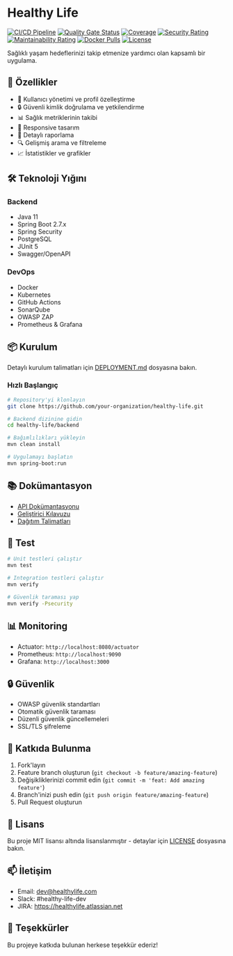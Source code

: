 # Healthy Life

[![CI/CD Pipeline](https://github.com/your-organization/healthy-life/actions/workflows/ci-cd.yml/badge.svg)](https://github.com/your-organization/healthy-life/actions/workflows/ci-cd.yml)
[![Quality Gate Status](https://sonarcloud.io/api/project_badges/measure?project=healthylife&metric=alert_status)](https://sonarcloud.io/dashboard?id=healthylife)
[![Coverage](https://sonarcloud.io/api/project_badges/measure?project=healthylife&metric=coverage)](https://sonarcloud.io/dashboard?id=healthylife)
[![Security Rating](https://sonarcloud.io/api/project_badges/measure?project=healthylife&metric=security_rating)](https://sonarcloud.io/dashboard?id=healthylife)
[![Maintainability Rating](https://sonarcloud.io/api/project_badges/measure?project=healthylife&metric=sqale_rating)](https://sonarcloud.io/dashboard?id=healthylife)
[![Docker Pulls](https://img.shields.io/docker/pulls/your-registry/healthylife)](https://hub.docker.com/r/your-registry/healthylife)
[![License](https://img.shields.io/badge/License-MIT-blue.svg)](LICENSE)

Sağlıklı yaşam hedeflerinizi takip etmenize yardımcı olan kapsamlı bir uygulama.

## 🚀 Özellikler

- 👤 Kullanıcı yönetimi ve profil özelleştirme
- 🔒 Güvenli kimlik doğrulama ve yetkilendirme
- 📊 Sağlık metriklerinin takibi
- 📱 Responsive tasarım
- 📝 Detaylı raporlama
- 🔍 Gelişmiş arama ve filtreleme
- 📈 İstatistikler ve grafikler

## 🛠 Teknoloji Yığını

### Backend
- Java 11
- Spring Boot 2.7.x
- Spring Security
- PostgreSQL
- JUnit 5
- Swagger/OpenAPI

### DevOps
- Docker
- Kubernetes
- GitHub Actions
- SonarQube
- OWASP ZAP
- Prometheus & Grafana

## 📦 Kurulum

Detaylı kurulum talimatları için [DEPLOYMENT.md](backend/docs/DEPLOYMENT.md) dosyasına bakın.

### Hızlı Başlangıç

```bash
# Repository'yi klonlayın
git clone https://github.com/your-organization/healthy-life.git

# Backend dizinine gidin
cd healthy-life/backend

# Bağımlılıkları yükleyin
mvn clean install

# Uygulamayı başlatın
mvn spring-boot:run
```

## 📚 Dokümantasyon

- [API Dokümantasyonu](http://localhost:8080/swagger-ui.html)
- [Geliştirici Kılavuzu](backend/docs/DEVELOPMENT.md)
- [Dağıtım Talimatları](backend/docs/DEPLOYMENT.md)

## 🧪 Test

```bash
# Unit testleri çalıştır
mvn test

# Integration testleri çalıştır
mvn verify

# Güvenlik taraması yap
mvn verify -Psecurity
```

## 📊 Monitoring

- Actuator: `http://localhost:8080/actuator`
- Prometheus: `http://localhost:9090`
- Grafana: `http://localhost:3000`

## 🔒 Güvenlik

- OWASP güvenlik standartları
- Otomatik güvenlik taraması
- Düzenli güvenlik güncellemeleri
- SSL/TLS şifreleme

## 🤝 Katkıda Bulunma

1. Fork'layın
2. Feature branch oluşturun (`git checkout -b feature/amazing-feature`)
3. Değişikliklerinizi commit edin (`git commit -m 'feat: Add amazing feature'`)
4. Branch'inizi push edin (`git push origin feature/amazing-feature`)
5. Pull Request oluşturun

## 📝 Lisans

Bu proje MIT lisansı altında lisanslanmıştır - detaylar için [LICENSE](LICENSE) dosyasına bakın.

## 📫 İletişim

- Email: dev@healthylife.com
- Slack: #healthy-life-dev
- JIRA: https://healthylife.atlassian.net

## 🙏 Teşekkürler

Bu projeye katkıda bulunan herkese teşekkür ederiz! 